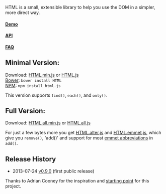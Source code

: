 HTML is a small, extensible library to help you use the DOM in a simpler, more direct way.

#### [Demo][home]
#### [API][api]
#### [FAQ][faq]

[home]: http://nbubna.github.io/HTML
[api]: http://nbubna.github.io/HTML#API
[faq]: http://nbubna.github.io/HTML#FAQ

## Minimal Version:

Download: [HTML.min.js][prod]  or  [HTML.js][dev]  
[Bower][bower]: `bower install HTML`  
[NPM][npm]: `npm install html.js`   

[prod]: https://raw.github.com/nbubna/HTML/master/dist/HTML.min.js
[dev]: https://raw.github.com/nbubna/HTML/master/dist/HTML.js
[npm]: https://npmjs.org/package/html.js
[bower]: http://bower.io/

This version supports `find()`, `each()`, and `only()`.

## Full Version:

Download: [HTML.all.min.js][all-min] or [HTML.all.js][all]

For just a few bytes more you get [HTML.alter.js][alter] and [HTML.emmet.js][emmet], which give
you `remove()`, 'add()' and support for most [emmet abbreviations][abbr] in `add()`.

[all-min]: http://raw.github.com/nbubna/HTML/master/dist/HTML.all.min.js
[all]: http://raw.github.com/nbubna/HTML/master/dist/HTML.all.js
[alter]: http://raw.github.com/nbubna/HTML/master/dist/HTML.alter.js
[emmet]: http://raw.github.com/nbubna/HTML/master/dist/HTML.alter.js
[abbr]: http://docs.emmet.io/abbreviations/syntax/

## Release History
* 2013-07-24 [v0.9.0][] (first public release)

[v0.9.0]: https://github.com/nbubna/store/tree/0.9.0

Thanks to Adrian Cooney for the inspiration and [starting point][voyeur] for this project.

[voyeur]: http://dunxrion.github.io/voyeur.js
